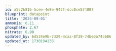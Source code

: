 ```yaml
---
id: a532b815-5cee-4e8e-942f-dcc0ce574087
blueprint: datapoint
title: '2024-09-01'
ammonia: 0.11
phosphate: 2.67
nitrate: 0.98
updated_by: 6d534e9b-7329-4caa-8f39-74be0a74c686
updated_at: 1730194133
---
```

